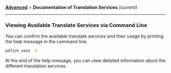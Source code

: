 <!-- CHUNK ID: chunk_9221A870  CHUNK TYPE: paragraph START_LINE:1 -->
[**Advanced**](./introduction.md) > **Documentation of Translation Services** _(current)_

<!-- CHUNK ID: h_rule_bc9bf76b  CHUNK TYPE: h_rule START_LINE:3 -->
---

<!-- CHUNK ID: chunk_7775DA81  CHUNK TYPE: header START_LINE:5 -->
### Viewing Available Translate Services via Command Line

<!-- CHUNK ID: chunk_4919DFD2  CHUNK TYPE: paragraph START_LINE:7 -->
You can confirm the available translate services and their usage by printing the help message in the command line.

<!-- CHUNK ID: chunk_756565E6  CHUNK TYPE: code_block START_LINE:9 -->
```bash
pdf2zh_next -h
```

<!-- CHUNK ID: chunk_7935E690  CHUNK TYPE: paragraph START_LINE:13 -->
At the end of the help message, you can view detailed information about the different translation services.
